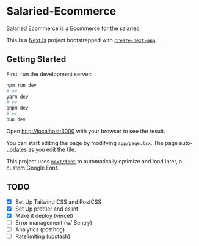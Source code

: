 # Salaried-Ecommerce
Salaried Ecommerce is a Ecommerce for the salaried

This is a [Next.js](https://nextjs.org/) project bootstrapped with [`create-next-app`](https://github.com/vercel/next.js/tree/canary/packages/create-next-app).

## Getting Started

First, run the development server:

```bash
npm run dev
# or
yarn dev
# or
pnpm dev
# or
bun dev
```

Open [http://localhost:3000](http://localhost:3000) with your browser to see the result.

You can start editing the page by modifying `app/page.tsx`. The page auto-updates as you edit the file.

This project uses [`next/font`](https://nextjs.org/docs/basic-features/font-optimization) to automatically optimize and load Inter, a custom Google Font.

## TODO

- [x] Set Up Tailwind CSS and PostCSS
- [x] Set Up prettier and eslint
- [x] Make it deploy (vercel)
- [ ] Error management (w/ Sentry)
- [ ] Analytics (posthog)
- [ ] Ratelimiting (upstash)
